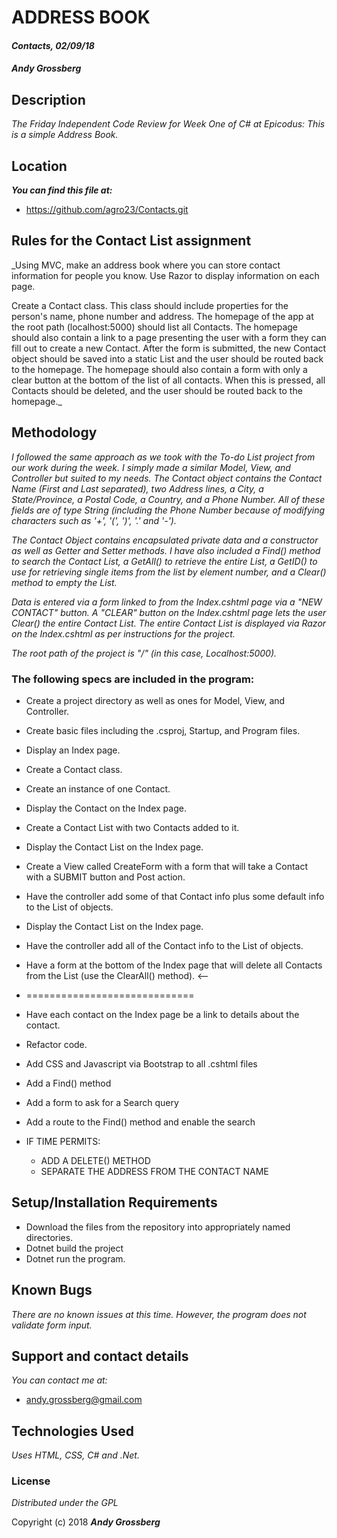 # ADDRESS BOOK

#### _Contacts, 02/09/18_

#### _**Andy Grossberg**_

## Description

_The Friday Independent Code Review for Week One of C# at Epicodus:_
_This is a simple Address Book._

## Location

**_You can find this file at:_**
* https://github.com/agro23/Contacts.git

## Rules for the Contact List assignment

_Using MVC, make an address book where you can store contact information for people you know. Use Razor to display information on each page.

Create a Contact class. This class should include properties for the person's name, phone number and address.
The homepage of the app at the root path (localhost:5000) should list all Contacts.
The homepage should also contain a link to a page presenting the user with a form they can fill out to create a new Contact. After the form is submitted, the new Contact object should be saved into a static List and the user should be routed back to the homepage.
The homepage should also contain a form with only a clear button at the bottom of the list of all contacts. When this is pressed, all Contacts should be deleted, and the user should be routed back to the homepage._

## Methodology

_I followed the same approach as we took with the To-do List project from our work during the week. I simply made a similar Model, View, and Controller but suited to my needs. The Contact object contains the Contact Name (First and Last separated), two Address lines, a City, a State/Province, a Postal Code, a Country, and a Phone Number. All of these fields are of type String (including the Phone Number because of modifying characters such as '+', '(', ')', '.' and '-')._

_The Contact Object contains encapsulated private data and a constructor as well as Getter and Setter methods. I have also included a Find() method to search the Contact List, a GetAll() to retrieve the entire List, a GetID() to use for retrieving single items from the list by element number, and a Clear() method to empty the List._      

_Data is entered via a form linked to from the Index.cshtml page via a "NEW CONTACT" button. A "CLEAR" button on the Index.cshtml page lets the user Clear() the entire Contact List. The entire Contact List is displayed via Razor on the Index.cshtml as per instructions for the project._

_The root path of the project is "/" (in this case, Localhost:5000)._

### The following specs are included in the program:

* Create a project directory as well as ones for Model, View, and Controller.

* Create basic files including the .csproj, Startup, and Program files.

* Display an Index page.

* Create a Contact class.

* Create an instance of one Contact.

* Display the Contact on the Index page.

* Create a Contact List with two Contacts added to it.

* Display the Contact List on the Index page.

* Create a View called CreateForm with a form that will take a Contact with a SUBMIT button and Post action.

* Have the controller add some of that Contact info plus some default info to the List of objects.

* Display the Contact List on the Index page.

* Have the controller add all of the Contact info to the List of objects.

* Have a form at the bottom of the Index page that will delete all Contacts from the List (use the ClearAll() method). <--


* =============================

* Have each contact on the Index page be a link to details about the contact.

* Refactor code.

* Add CSS and Javascript via Bootstrap to all .cshtml files

* Add a Find() method

* Add a form to ask for a Search query

* Add a route to the Find() method and enable the search

* IF TIME PERMITS:
  - ADD A DELETE() METHOD
  - SEPARATE THE ADDRESS FROM THE CONTACT NAME

## Setup/Installation Requirements

* Download the files from the repository into appropriately named directories.
* Dotnet build the project
* Dotnet run the program.

## Known Bugs

_There are no known issues at this time. However, the program does not validate form input._

## Support and contact details

_You can contact me at:_

* andy.grossberg@gmail.com

## Technologies Used

_Uses HTML, CSS, C# and .Net._

### License

*Distributed under the GPL*

Copyright (c) 2018 **_Andy Grossberg_**
